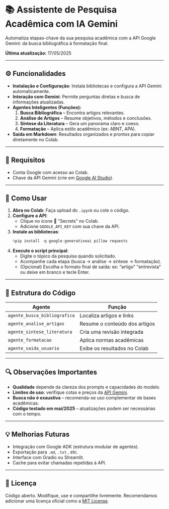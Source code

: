 # 📚 Assistente de Pesquisa Acadêmica com IA Gemini

Automatiza etapas-chave da sua pesquisa acadêmica com a API Google Gemini: da busca bibliográfica à formatação final.

**Última atualização:** 17/05/2025

---

## ⚙️ Funcionalidades

- **Instalação e Configuração**: Instala bibliotecas e configura a API Gemini automaticamente.
- **Interação com Gemini**: Permite perguntas diretas e busca de informações atualizadas.
- **Agentes Inteligentes (Funções):**
  1. **Busca Bibliográfica** – Encontra artigos relevantes.
  2. **Análise de Artigos** – Resume objetivos, métodos e conclusões.
  3. **Síntese da Literatura** – Gera um panorama claro e coeso.
  4. **Formatação** – Aplica estilo acadêmico (ex: ABNT, APA).
- **Saída em Markdown**: Resultados organizados e prontos para copiar diretamente no Colab.

---

## 🧩 Requisitos

- Conta Google com acesso ao Colab.
- Chave da API Gemini (crie em [Google AI Studio](https://aistudio.google.com/app/apikey)).

---

## 🚀 Como Usar

1. **Abra no Colab**: Faça upload do `.ipynb` ou cole o código.
2. **Configure a API**:
   - Clique no ícone 🔑 "Secrets" no Colab.
   - Adicione `GOOGLE_API_KEY` com sua chave da API.
3. **Instale as bibliotecas**:
   ```python
   %pip install -q google-generativeai pillow requests
   ```
4. **Execute o script principal**:
   - Digite o tópico da pesquisa quando solicitado.
   - Acompanhe cada etapa (busca → análise → síntese → formatação).
   - (Opcional) Escolha o formato final de saída: ex: “artigo” "entrevista" ou deixe em branco e tecle Enter.

---

## 🧠 Estrutura do Código

| Agente                       | Função                                |
|------------------------------|---------------------------------------|
| `agente_busca_bibliografica` | Localiza artigos e links              |
| `agente_analise_artigos`     | Resume o conteúdo dos artigos         |
| `agente_sintese_literatura`  | Cria uma revisão integrada            |
| `agente_formatacao`          | Aplica normas acadêmicas              |
| `agente_saida_usuario`       | Exibe os resultados no Colab          |

---

## 🔍 Observações Importantes

- **Qualidade** depende da clareza dos prompts e capacidades do modelo.
- **Limites de uso**: verifique cotas e preços da [API Gemini](https://ai.google.dev/pricing).
- **Busca não é exaustiva** – recomenda-se uso complementar de bases acadêmicas.
- **Código testado em mai/2025** – atualizações podem ser necessárias com o tempo.

---

## 💡 Melhorias Futuras

- Integração com Google ADK (estrutura modular de agentes).
- Exportação para `.md`, `.txt` , etc.
- Interface com Gradio ou Streamlit.
- Cache para evitar chamadas repetidas à API.

---

## 📄 Licença

Código aberto. Modifique, use e compartilhe livremente. Recomendamos adicionar uma licença oficial como a [MIT License](https://opensource.org/licenses/MIT).

